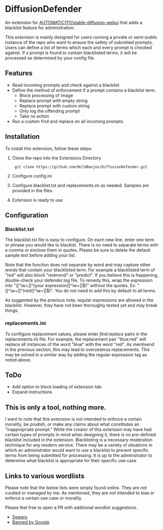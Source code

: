 # DiffusionDefender
An extension for [AUTOMATIC1111/stable-diffusion-webui](https://github.com/AUTOMATIC1111/stable-diffusion-webui) that adds a blacklist feature for administration.

This extension is mainly designed for users running a private or semi-public instance of the repo who want to ensure the safety of submitted prompts. Users can define a list of terms which each and every prompt is checked against. If a prompt is found to contain blacklisted terms, it will be processed as determined by your config file.


## Features
- Read incoming prompts and check against a blacklist
- Define the method of enforcement if a prompt contains a blacklist term.
    - Block processing of image
    - Replace prompt with empty string
    - Replace prompt with custom string
    - Only log the offending prompt
    - Take no action
- Run a custom find and replace on all incoming prompts.

## Installation
To install this extension, follow these steps:

1. Clone the repo into the Extensions Directory

        git clone https://github.com/WildBanjos/DiffusionDefender.git
2. Configure config.ini
3. Configure blacklist.txt and replacements.ini as needed. Samples are provided in the files.
4. Extension is ready to use

## Configuration
### Blacklist.txt
The blacklist.txt file is easy to configure. On each new line, enter one term or phrase you would like to blackist. 
There is no need to separate terms with a comma or enclose them in quotes. Please be sure to delete the default sample text before adding your list.

Note that the function does not separate by word and may capture other words that contain your blacklisted term. 
For example a blacklisted term of "red" will also block "redmond" or "predict". If you believe this is happening, 
double-check your defender.log file. To remedy this, wrap the expression into "([^\w+]|^)your expression([^\w+]|$)" 
without the quotes. Ex: "([^\w+]|^)red([^\w+]|$)". You do not need to add this by default to all terms.

As suggested by the previous note, regular expressions are allowed in the blacklist. 
However, they have not been thoroughly tested yet and may break things.

### replacements.ini
To configure replacement values, please enter *find:replace* pairs in the replacements.ini file. For example, the replacement pair "blue:red" will replace all instances of the word "blue" with the word "red". As mentioend in the previous section, this may lead to overzealous replacements. This may be solved in a similar way by adding the regular expression tag as noted above. 
## ToDo
- Add option to block loading of extension tab.
- Expand instructions

## This is only a tool, nothing more.
I want to note that this extension is not intended to enforce a certain morality, be prudish, or make any claims about what constitutes an "inappropriate prompt." While the creator of this extension may have had certain types of prompts in mind when designing it, there is no pre-defined blacklist included in the extension. Blacklisting is a necessary moderation technique for any modern service. There may be a variety of situations in which an administrator would want to use a blacklist to prevent specific terms from being submitted for processing. It is up to the administrator to determine what blacklist is appropriate for their specific use case

## Links to various wordlists
Please note that the below lists were simply found online. They are not curated or managed by me. As mentioned, they are not intended to bias or enforce a certain use case or morality.

Please feel free to open a PR with additional wordlist suggestions.

- [Swears](http://www.bannedwordlist.com/lists/swearWords.txt)
- [Banned by Google](https://github.com/coffee-and-fun/google-profanity-words/blob/main/data/list.txt)
